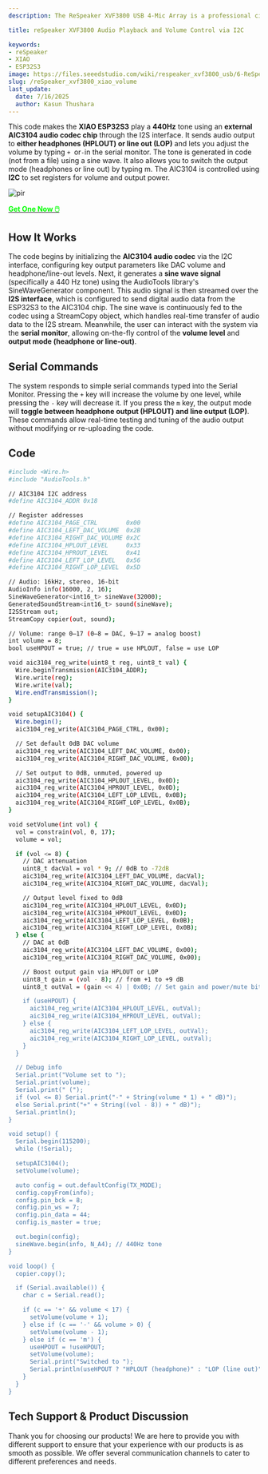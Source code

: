 ```yaml
---
description: The ReSpeaker XVF3800 USB 4-Mic Array is a professional circular microphone array with AEC, beamforming, noise suppression, and 360° voice capture. Paired with the XIAO ESP32S3, it enables advanced voice control for smart devices, robotics, and IoT applications. Discover seamless integration and dual-mode flexibility.

title: reSpeaker XVF3800 Audio Playback and Volume Control via I2C

keywords:
- reSpeaker
- XIAO
- ESP32S3
image: https://files.seeedstudio.com/wiki/respeaker_xvf3800_usb/6-ReSpeaker-XVF3800-4-Mic-Array-With-XIAO-ESP32S3.jpg
slug: /reSpeaker_xvf3800_xiao_volume
last_update:
  date: 7/16/2025
  author: Kasun Thushara
---
```


This code makes the **XIAO ESP32S3** play a **440Hz** tone using an **external AIC3104 audio codec chip** through the I2S interface. It sends audio output to **either headphones (HPLOUT) or line out (LOP)** and lets you adjust the volume by typing `+ `or` - `in the serial monitor. The tone is generated in code (not from a file) using a sine wave. It also allows you to switch the output mode (headphones or line out) by typing m. The AIC3104 is controlled using **I2C** to set registers for volume and output power.

<p style={{textAlign: 'center'}}><img src="https://files.seeedstudio.com/wiki/respeaker_xvf3800_usb/front-xiao.jpg" alt="pir" width={600} height="auto" /></p>

<div class="get_one_now_container" style={{textAlign: 'center'}}>
    <a class="get_one_now_item" href="https://www.seeedstudio.com/ReSpeaker-Lite-p-5928.html">
            <strong><span><font color={'FFFFFF'} size={"4"}> Get One Now 🖱️</font></span></strong>
    </a>
</div>

## How It Works

The code begins by initializing the **AIC3104 audio codec** via the I2C interface, configuring key output parameters like DAC volume and headphone/line-out levels. Next, it generates a **sine wave signal** (specifically a 440 Hz tone) using the AudioTools library's SineWaveGenerator component. This audio signal is then streamed over the **I2S interface**, which is configured to send digital audio data from the ESP32S3 to the AIC3104 chip. The sine wave is continuously fed to the codec using a StreamCopy object, which handles real-time transfer of audio data to the I2S stream. Meanwhile, the user can interact with the system via the **serial monitor**, allowing on-the-fly control of the **volume level** and **output mode (headphone or line-out)**.

## Serial Commands

The system responds to simple serial commands typed into the Serial Monitor. Pressing the `+` key will increase the volume by one level, while pressing the `-` key will decrease it. If you press the `m` key, the output mode will **toggle between headphone output (HPLOUT) and line output (LOP)**. These commands allow real-time testing and tuning of the audio output without modifying or re-uploading the code.

## Code

```bash
#include <Wire.h>
#include "AudioTools.h"

// AIC3104 I2C address
#define AIC3104_ADDR 0x18

// Register addresses
#define AIC3104_PAGE_CTRL        0x00
#define AIC3104_LEFT_DAC_VOLUME  0x2B
#define AIC3104_RIGHT_DAC_VOLUME 0x2C
#define AIC3104_HPLOUT_LEVEL     0x33
#define AIC3104_HPROUT_LEVEL     0x41
#define AIC3104_LEFT_LOP_LEVEL   0x56
#define AIC3104_RIGHT_LOP_LEVEL  0x5D

// Audio: 16kHz, stereo, 16-bit
AudioInfo info(16000, 2, 16);
SineWaveGenerator<int16_t> sineWave(32000);
GeneratedSoundStream<int16_t> sound(sineWave);
I2SStream out;
StreamCopy copier(out, sound);

// Volume: range 0–17 (0–8 = DAC, 9–17 = analog boost)
int volume = 8;
bool useHPOUT = true; // true = use HPLOUT, false = use LOP

void aic3104_reg_write(uint8_t reg, uint8_t val) {
  Wire.beginTransmission(AIC3104_ADDR);
  Wire.write(reg);
  Wire.write(val);
  Wire.endTransmission();
}

void setupAIC3104() {
  Wire.begin();
  aic3104_reg_write(AIC3104_PAGE_CTRL, 0x00);

  // Set default 0dB DAC volume
  aic3104_reg_write(AIC3104_LEFT_DAC_VOLUME, 0x00);
  aic3104_reg_write(AIC3104_RIGHT_DAC_VOLUME, 0x00);

  // Set output to 0dB, unmuted, powered up
  aic3104_reg_write(AIC3104_HPLOUT_LEVEL, 0x0D);
  aic3104_reg_write(AIC3104_HPROUT_LEVEL, 0x0D);
  aic3104_reg_write(AIC3104_LEFT_LOP_LEVEL, 0x0B);
  aic3104_reg_write(AIC3104_RIGHT_LOP_LEVEL, 0x0B);
}

void setVolume(int vol) {
  vol = constrain(vol, 0, 17);
  volume = vol;

  if (vol <= 8) {
    // DAC attenuation
    uint8_t dacVal = vol * 9; // 0dB to -72dB
    aic3104_reg_write(AIC3104_LEFT_DAC_VOLUME, dacVal);
    aic3104_reg_write(AIC3104_RIGHT_DAC_VOLUME, dacVal);

    // Output level fixed to 0dB
    aic3104_reg_write(AIC3104_HPLOUT_LEVEL, 0x0D);
    aic3104_reg_write(AIC3104_HPROUT_LEVEL, 0x0D);
    aic3104_reg_write(AIC3104_LEFT_LOP_LEVEL, 0x0B);
    aic3104_reg_write(AIC3104_RIGHT_LOP_LEVEL, 0x0B);
  } else {
    // DAC at 0dB
    aic3104_reg_write(AIC3104_LEFT_DAC_VOLUME, 0x00);
    aic3104_reg_write(AIC3104_RIGHT_DAC_VOLUME, 0x00);

    // Boost output gain via HPLOUT or LOP
    uint8_t gain = (vol - 8); // from +1 to +9 dB
    uint8_t outVal = (gain << 4) | 0x0B; // Set gain and power/mute bits

    if (useHPOUT) {
      aic3104_reg_write(AIC3104_HPLOUT_LEVEL, outVal);
      aic3104_reg_write(AIC3104_HPROUT_LEVEL, outVal);
    } else {
      aic3104_reg_write(AIC3104_LEFT_LOP_LEVEL, outVal);
      aic3104_reg_write(AIC3104_RIGHT_LOP_LEVEL, outVal);
    }
  }

  // Debug info
  Serial.print("Volume set to ");
  Serial.print(volume);
  Serial.print(" (");
  if (vol <= 8) Serial.print("-" + String(volume * 1) + " dB)");
  else Serial.print("+" + String((vol - 8)) + " dB)");
  Serial.println();
}

void setup() {
  Serial.begin(115200);
  while (!Serial);

  setupAIC3104();
  setVolume(volume);

  auto config = out.defaultConfig(TX_MODE);
  config.copyFrom(info);
  config.pin_bck = 8;
  config.pin_ws = 7;
  config.pin_data = 44;
  config.is_master = true;

  out.begin(config);
  sineWave.begin(info, N_A4); // 440Hz tone
}

void loop() {
  copier.copy();

  if (Serial.available()) {
    char c = Serial.read();

    if (c == '+' && volume < 17) {
      setVolume(volume + 1);
    } else if (c == '-' && volume > 0) {
      setVolume(volume - 1);
    } else if (c == 'm') {
      useHPOUT = !useHPOUT;
      setVolume(volume);
      Serial.print("Switched to ");
      Serial.println(useHPOUT ? "HPLOUT (headphone)" : "LOP (line out)");
    }
  }
}

```

## Tech Support & Product Discussion

Thank you for choosing our products! We are here to provide you with different support to ensure that your experience with our products is as smooth as possible. We offer several communication channels to cater to different preferences and needs.

<div class="button_tech_support_container">
<a href="https://forum.seeedstudio.com/" class="button_forum"></a> 
<a href="https://www.seeedstudio.com/contacts" class="button_email"></a>
</div>

<div class="button_tech_support_container">
<a href="https://discord.gg/eWkprNDMU7" class="button_discord"></a> 
<a href="https://github.com/Seeed-Studio/wiki-documents/discussions/69" class="button_discussion"></a>
</div>